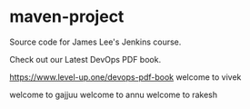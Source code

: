# maven-project
Source code for James Lee's Jenkins course.

Check out our Latest DevOps PDF book.

https://www.level-up.one/devops-pdf-book
welcome to vivek 

welcome to gajjuu
welcome to annu
welcome to rakesh
